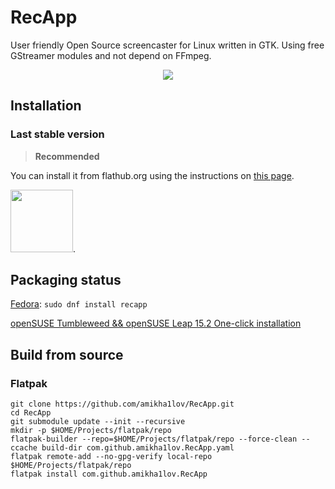 # RecApp

User friendly Open Source screencaster for Linux written in GTK. Using free GStreamer modules and not depend on FFmpeg.

<p align="center">
  <img src="https://raw.githubusercontent.com/amikha1lov/RecApp/master/RecApp-screenshot.png" style="max-width:100%;">
</p>

## Installation

### Last stable version

> **Recommended**

You can install it from flathub.org using the instructions on
[this page](https://flathub.org/apps/details/com.github.amikha1lov.RecApp).


[<img alt="" height="100" src="https://flathub.org/assets/badges/flathub-badge-en.png">](https://flathub.org/apps/details/com.github.amikha1lov.RecApp).

## Packaging status

[Fedora](https://src.fedoraproject.org/rpms/recapp): `sudo dnf install recapp`

[openSUSE Tumbleweed && openSUSE Leap 15.2 One-click installation](https://software.opensuse.org//download.html?project=GNOME%3AApps&package=recapp)

## Build from source

### Flatpak

```
git clone https://github.com/amikha1lov/RecApp.git
cd RecApp
git submodule update --init --recursive
mkdir -p $HOME/Projects/flatpak/repo
flatpak-builder --repo=$HOME/Projects/flatpak/repo --force-clean --ccache build-dir com.github.amikha1lov.RecApp.yaml
flatpak remote-add --no-gpg-verify local-repo $HOME/Projects/flatpak/repo
flatpak install com.github.amikha1lov.RecApp
```
